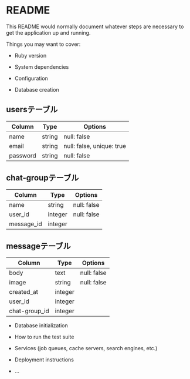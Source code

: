 # README

This README would normally document whatever steps are necessary to get the
application up and running.

Things you may want to cover:

* Ruby version

* System dependencies

* Configuration

* Database creation
## usersテーブル
|Column  |Type  |Options                  |
|--------|------|-------------------------|
|name    |string|null: false              |
|email   |string|null: false, unique: true|
|password|string|null: false              |

## chat-groupテーブル
|Column    |Type   |Options    |
|----------|-------|-----------|
|name      |string |null: false|
|user_id   |integer|null: false|
|message_id|integer|           |

## messageテーブル
|Column       |Type   |Options    |
|-------------|-------|-----------|
|body         |text   |null: false|
|image        |string |null: false|
|created_at   |integer|           |
|user_id      |integer|           |
|chat-group_id|integer|           |

* Database initialization

* How to run the test suite

* Services (job queues, cache servers, search engines, etc.)

* Deployment instructions

* ...
